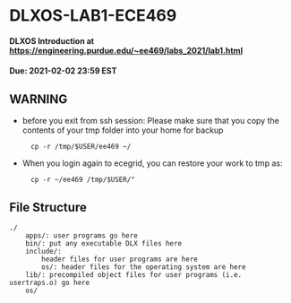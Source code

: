 # DLXOS-LAB1-ECE469
#### DLXOS Introduction at https://engineering.purdue.edu/~ee469/labs_2021/lab1.html
#### Due: 2021-02-02 23:59 EST

## WARNING
* before you exit from ssh session: Please make sure that you copy the contents of your tmp folder into your home for backup

        cp -r /tmp/$USER/ee469 ~/

* When you login again to ecegrid, you can restore your work to tmp as:

        cp -r ~/ee469 /tmp/$USER/"

## File Structure
    ./
        apps/: user programs go here
        bin/: put any executable DLX files here
        include/:
            header files for user programs are here
            os/: header files for the operating system are here
        lib/: precompiled object files for user programs (i.e. usertraps.o) go here
        os/